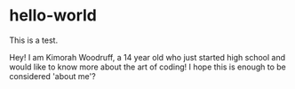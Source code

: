 # hello-world
This is a test.

Hey! I am Kimorah Woodruff, a 14 year old who just started high school and would like to know more about the art of coding!
I hope this is enough to be considered 'about me'?
